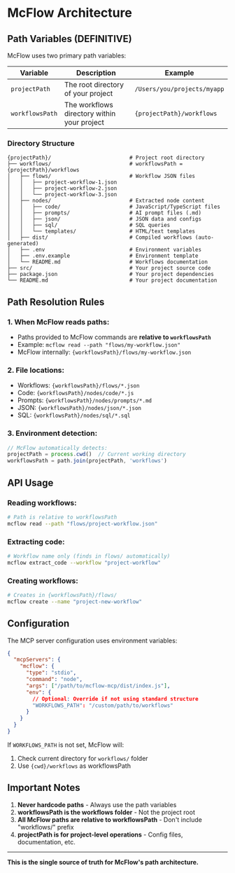 # McFlow Architecture

## Path Variables (DEFINITIVE)

McFlow uses two primary path variables:

| Variable | Description | Example |
|----------|-------------|---------|
| `projectPath` | The root directory of your project | `/Users/you/projects/myapp` |
| `workflowsPath` | The workflows directory within your project | `{projectPath}/workflows` |

### Directory Structure

```
{projectPath}/                         # Project root directory
├── workflows/                         # workflowsPath = {projectPath}/workflows
│   ├── flows/                         # Workflow JSON files
│   │   ├── project-workflow-1.json
│   │   ├── project-workflow-2.json
│   │   └── project-workflow-3.json
│   ├── nodes/                         # Extracted node content
│   │   ├── code/                      # JavaScript/TypeScript files
│   │   ├── prompts/                   # AI prompt files (.md)
│   │   ├── json/                      # JSON data and configs
│   │   ├── sql/                       # SQL queries
│   │   └── templates/                 # HTML/text templates
│   ├── dist/                          # Compiled workflows (auto-generated)
│   ├── .env                           # Environment variables
│   ├── .env.example                   # Environment template
│   └── README.md                      # Workflows documentation
├── src/                               # Your project source code
├── package.json                       # Your project dependencies
└── README.md                          # Your project documentation
```

## Path Resolution Rules

### 1. When McFlow reads paths:
- Paths provided to McFlow commands are **relative to `workflowsPath`**
- Example: `mcflow read --path "flows/my-workflow.json"`
- McFlow internally: `{workflowsPath}/flows/my-workflow.json`

### 2. File locations:
- Workflows: `{workflowsPath}/flows/*.json`
- Code: `{workflowsPath}/nodes/code/*.js`
- Prompts: `{workflowsPath}/nodes/prompts/*.md`
- JSON: `{workflowsPath}/nodes/json/*.json`
- SQL: `{workflowsPath}/nodes/sql/*.sql`

### 3. Environment detection:
```javascript
// McFlow automatically detects:
projectPath = process.cwd()  // Current working directory
workflowsPath = path.join(projectPath, 'workflows')
```

## API Usage

### Reading workflows:
```bash
# Path is relative to workflowsPath
mcflow read --path "flows/project-workflow.json"
```

### Extracting code:
```bash
# Workflow name only (finds in flows/ automatically)
mcflow extract_code --workflow "project-workflow"
```

### Creating workflows:
```bash
# Creates in {workflowsPath}/flows/
mcflow create --name "project-new-workflow"
```

## Configuration

The MCP server configuration uses environment variables:
```json
{
  "mcpServers": {
    "mcflow": {
      "type": "stdio",
      "command": "node",
      "args": ["/path/to/mcflow-mcp/dist/index.js"],
      "env": {
        // Optional: Override if not using standard structure
        "WORKFLOWS_PATH": "/custom/path/to/workflows"
      }
    }
  }
}
```

If `WORKFLOWS_PATH` is not set, McFlow will:
1. Check current directory for `workflows/` folder
2. Use `{cwd}/workflows` as workflowsPath

## Important Notes

1. **Never hardcode paths** - Always use the path variables
2. **workflowsPath is the workflows folder** - Not the project root
3. **All McFlow paths are relative to workflowsPath** - Don't include "workflows/" prefix
4. **projectPath is for project-level operations** - Config files, documentation, etc.

---

**This is the single source of truth for McFlow's path architecture.**